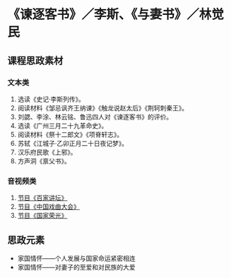 # 《谏逐客书》／李斯、《与妻书》／林觉民

## 课程思政素材

### 文本类

1. 选读《史记·李斯列传》。
2. 阅读材料《邹忌讽齐王纳谏》《触龙说赵太后》《荆轲刺秦王》。
3. 刘勰、李涂、林云铭、鲁迅四人对《谏逐客书》的评价。
4. 选读《广州三月二十九革命史》。
5. 阅读材料《祭十二郎文》《项脊轩志》。
6. 苏轼《江城子·乙卯正月二十日夜记梦》。
7. 汉乐府民歌《上邪》。
8. 方声洞《禀父书》。

### 音视频类

1. [节目《百家讲坛》](https://tv.cctv.com/2019/11/06/VIDEWohGrxUDzLIVOIF0zIzg191106.shtml)
2. [节目《中国戏曲大会》](https://tv.cctv.com/2018/10/04/VIDE5xpCBet3ClABuhfcsgrG181004.shtml)
3. [节目《国家荣光》](https://tv.cctv.com/2020/04/15/VIDE3gcKeiXzuaRbUyBCYFZi200415.shtml)

## 思政元素

- 家国情怀——个人发展与国家命运紧密相连
- 家国情怀——对妻子的至爱和对民族的大爱

